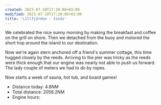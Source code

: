 ```yaml
---
created: 2023-07-10T17:20:08+03:00
modified: 2023-07-10T17:20:08+03:00
title: 'Lillfjärden - Isnäs'
---
```


We celebrated the nice sunny morning by making the breakfast and coffee on the grill on shore. Then we detached from the buoy and motored the short hop around the island to our destination.

Now we're again stern anchored off a friend's summer cottage, this time hugged closely by the reeds. Arriving to the pier was tricky as the reeds were thick enough that our engine was nearly not able to push us forward. The lady couple of meters we had to do by ropes.

Now starts a week of sauna, hot tub, and board games!

* Distance today: 4.8NM
* Total distance: 2058.2NM
* Engine hours:
